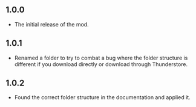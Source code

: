 ## 1.0.0

- The initial release of the mod.

## 1.0.1

- Renamed a folder to try to combat a bug where the folder structure is different if you download directly or download through Thunderstore.

## 1.0.2

- Found the correct folder structure in the documentation and applied it.
